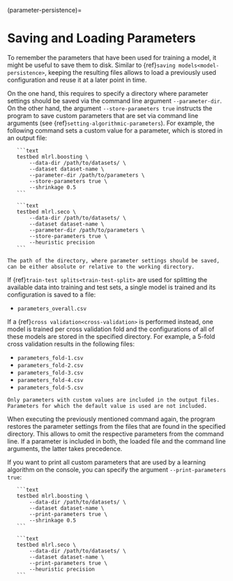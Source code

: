 (parameter-persistence)=

# Saving and Loading Parameters

To remember the parameters that have been used for training a model, it might be useful to save them to disk. Similar to {ref}`saving models<model-persistence>`, keeping the resulting files allows to load a previously used configuration and reuse it at a later point in time.

On the one hand, this requires to specify a directory where parameter settings should be saved via the command line argument `--parameter-dir`. On the other hand, the argument `--store-parameters true` instructs the program to save custom parameters that are set via command line arguments (see {ref}`setting-algorithmic-parameters`). For example, the following command sets a custom value for a parameter, which is stored in an output file:

````{tab} BOOMER
   ```text
   testbed mlrl.boosting \
       --data-dir /path/to/datasets/ \
       --dataset dataset-name \
       --parameter-dir /path/to/parameters \
       --store-parameters true \
       --shrinkage 0.5
   ```
````

````{tab} SeCo
   ```text
   testbed mlrl.seco \
       --data-dir /path/to/datasets/ \
       --dataset dataset-name \
       --parameter-dir /path/to/parameters \
       --store-parameters true \
       --heuristic precision
   ```
````

```{note}
The path of the directory, where parameter settings should be saved, can be either absolute or relative to the working directory.
```

If {ref}`train-test splits<train-test-split>` are used for splitting the available data into training and test sets, a single model is trained and its configuration is saved to a file:

- `parameters_overall.csv`

If a {ref}`cross validation<cross-validation>` is performed instead, one model is trained per cross validation fold and the configurations of all of these models are stored in the specified directory. For example, a 5-fold cross validation results in the following files:

- `parameters_fold-1.csv`
- `parameters_fold-2.csv`
- `parameters_fold-3.csv`
- `parameters_fold-4.csv`
- `parameters_fold-5.csv`

```{note}
Only parameters with custom values are included in the output files. Parameters for which the default value is used are not included.
```

When executing the previously mentioned command again, the program restores the parameter settings from the files that are found in the specified directory. This allows to omit the respective parameters from the command line. If a parameter is included in both, the loaded file and the command line arguments, the latter takes precedence.

If you want to print all custom parameters that are used by a learning algorithm on the console, you can specify the argument `--print-parameters true`:

````{tab} BOOMER
   ```text
   testbed mlrl.boosting \
       --data-dir /path/to/datasets/ \
       --dataset dataset-name \
       --print-parameters true \
       --shrinkage 0.5
   ```
````

````{tab} SeCo
   ```text
   testbed mlrl.seco \
       --data-dir /path/to/datasets/ \
       --dataset dataset-name \
       --print-parameters true \
       --heuristic precision
   ```
````
